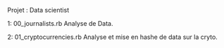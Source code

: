 Projet : Data scientist

1: 00_journalists.rb
Analyse de Data.

2: 01_cryptocurrencies.rb
Analyse et mise en hashe de data sur la cryto.